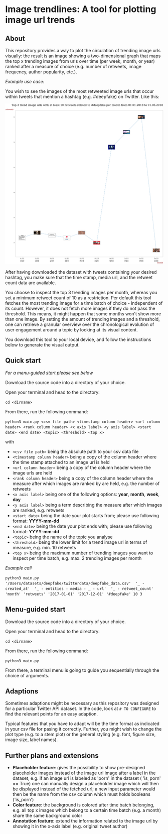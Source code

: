 # Image trendlines: A tool for plotting image url trends
## About
This repository provides a way to plot the circulation of trending image urls visually: the result is an image showing a two-dimensional graph that maps the top x trending images from urls over time (per week, month, or year) ranked after a measure of choice (e.g. number of retweets, image frequency, author popularity, etc.). 

*Example use case:*

You wish to see the images of the most retweeted image urls that occur within tweets that mention a hashtag (e.g. #deepfake) on Twitter. Like this:

![Example use case](https://github.com/sarahtartaruga/image-trendlines/blob/master/example.png)

After having downloaded the dataset with tweets containing your desired hashtag, you make sure that the time stamp, media url, and the retweet count data are available. 

You choose to inspect the top 3 trending images per month, whereas you set a minimum retweet count of 10 as a restriction. Per default this tool fetches the most trending image for a time batch of choice - independent of its count. However, it does not fetch more images if they do not pass the threshold. 
This means, it might happen that some months won't show more than one image. By setting the amount of trending images and a threshold, one can retrieve a granular overview over the chronological evolution of user engagement around a topic by looking at its visual content. 

You download this tool to your local device, and follow the instructions below to generate the visual output.

## Quick start 

*For a menu-guided start please see below*

Download the source code into a directory of your choice.

Open your terminal and head to the directory:

`cd <dirname>`

From there, run the following command:


`python3 main.py <csv file path> <timestamp column header> <url column header> <rank column header> <x axis label> <y axis label> <start date> <end date> <topic> <threshold> <top x>`

with

* `<csv file path>` being the absolute path to your csv data file
* `<timestamp column header>` being a copy of the column header where the time stamp attached to an image url is held
* `<url column header>` being a copy of the column header where the image urls are held
* `<rank column header>` being a copy of the column header where the  measure after which images are ranked by are held, e.g. the number of retweets
* `<x axis label>` being one of the following options: **year**, **month**, **week**, **day**
*  `<y axis label>` being a term describing the measure after which images are ranked, e.g. retweets
* `<start date>` being the date your plot starts from; please use following format: **YYYY-mm-dd**
* `<end date>` being the date your plot ends with; please use following format: **YYYY-mm-dd**
* `<topic>` being the name of the topic you analyse 
* `<threshold>` being the lower limit for a trend image url in terms of measure, e.g. min. 10 retweets
* `<top x>` being the maximum number of trending images you want to inspect per time batch, e.g. max. 2 trending images per month


*Example call*

`python3 main.py 
'/Users/datasets/deepfake/twitterdata/deepfake_data.csv' 
'_ - created_at' 
'_ - entities - media - _ - url' 
'_ - retweet_count' 
'month'
'retweets'
'2017-01-01'
'2017-12-01'
'#deepfake'
10
3`

## Menu-guided start
Download the source code into a directory of your choice.

Open your terminal and head to the directory:

`cd <dirname>`

From there, run the following command:

`python3 main.py`

From there, a terminal menu is going to guide you sequentially through the choice of arguments.

## Adaptions
Sometimes adaptions might be necessary as this repository was designed for a particular Twitter API dataset. 
In the code, look at `# TO CONFIGURE` to find the relevant points for an easy adaption. 

Typical features that you have to adapt will be the time format as indicated in your csv file for pasing it correctly. Further, you might wish to change the plot type (e.g. to a stem plot) or the general styling (e.g. font, figure size, image size, label names). 

## Further plans and extensions

* **Placeholder feature**: gives the possibility to show pre-designed placeholder images instead of the image url image after a label in the dataset, e.g. if an image url is labeled as 'porn' in the dataset ( 'is_porn' == True) one can manually design a placeholder image which will then be displayed instead of the fetched url; a new input parameter would then be the name from the csv column which must holds booleans ('is_porn')
* **Color feature**: the background is colored after time batch belonging, e.g. all top x images which belong to a certain time batch (e.g. a month) share the same background color
* **Annotation feature**: extend the information related to the image url by showing it in the x-axis label (e.g. original tweet author)
